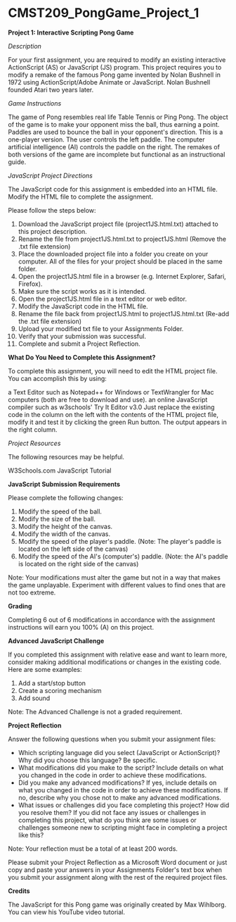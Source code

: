 # CMST209_PongGame_Project_1

**Project 1: Interactive Scripting Pong Game**

*Description*

For your first assignment, you are required to modify an existing interactive ActionScript (AS) or JavaScript (JS) program. This project requires you to modify a remake of the famous Pong game invented by Nolan Bushnell in 1972 using ActionScript/Adobe Animate or JavaScript. Nolan Bushnell founded Atari two years later.

*Game Instructions*

The game of Pong resembles real life Table Tennis or Ping Pong. The object of the game is to make your opponent miss the ball, thus earning a point. Paddles are used to bounce the ball in your opponent's direction. This is a one-player version. The user controls the left paddle. The computer artificial intelligence (AI) controls the paddle on the right. The remakes of both versions of the game are incomplete but functional as an instructional guide.

*JavaScript Project Directions*

The JavaScript code for this assignment is embedded into an HTML file. Modify the HTML file to complete the assignment.

Please follow the steps below:

1. Download the JavaScript project file (project1JS.html.txt) attached to this project description.
2. Rename the file from project1JS.html.txt to project1JS.html (Remove the .txt file extension)
3. Place the downloaded project file into a folder you create on your computer. All of the files for your project should be placed in the same folder.
4. Open the project1JS.html file in a browser (e.g. Internet Explorer, Safari, Firefox).
5. Make sure the script works as it is intended.
6. Open the project1JS.html file in a text editor or web editor.
7. Modify the JavaScript code in the HTML file.
8. Rename the file back from project1JS.html to project1JS.html.txt (Re-add the .txt file extension)
9. Upload your modified txt file to your Assignments Folder.
1. Verify that your submission was successful.
1. Complete and submit a Project Reflection.

**What Do You Need to Complete this Assignment?**

To complete this assignment, you will need to edit the HTML project file. You can accomplish this by using:

a Text Editor such as Notepad++ for Windows or TextWrangler for Mac computers (both are free to download and use).
an online JavaScript compiler such as w3schools' Try It Editor v3.0
Just replace the existing code in the column on the left with the contents of the HTML project file, modify it and test it by clicking the green Run button. The output appears in the right column.

*Project Resources*

The following resources may be helpful.

W3Schools.com JavaScript Tutorial

**JavaScript Submission Requirements**

Please complete the following changes:

1. Modify the speed of the ball.
1. Modify the size of the ball.
1. Modify the height of the canvas.
1. Modify the width of the canvas.
1. Modify the speed of the player's paddle. (Note: The player's paddle is located on the left side of the canvas)
1. Modify the speed of the AI's (computer's) paddle. (Note: the AI's paddle is located on the right side of the canvas)

Note: Your modifications must alter the game but not in a way that makes the game unplayable.  Experiment with different values to find ones that are not too extreme.

**Grading**

Completing 6 out of 6 modifications in accordance with the assignment instructions will earn you 100% (A) on this project.

**Advanced JavaScript Challenge**

If you completed this assignment with relative ease and want to learn more, consider making additional modifications or changes in the existing code.  Here are some examples:

1. Add a start/stop button
1. Create a scoring mechanism
1. Add sound

Note: The Advanced Challenge is not a graded requirement.

**Project Reflection**

Answer the following questions when you submit your assignment files:

* Which scripting language did you select (JavaScript or ActionScript)? Why did you choose this language? Be specific.
* What modifications did you make to the script? Include details on what you changed in the code in order to achieve these modifications.
* Did you make any advanced modifications? If yes, include details on what you changed in the code in order to achieve these modifications. If no, describe why you chose not to make any advanced modifications.
* What issues or challenges did you face completing this project? How did you resolve them? If you did not face any issues or challenges in completing this project, what do you think are some issues or challenges someone new to scripting might face in completing a project like this?

Note: Your reflection must be a total of at least 200 words.

Please submit your Project Reflection as a Microsoft Word document or just copy and paste your answers in your Assignments Folder's text box when you submit your assignment along with the rest of the required project files.

**Credits**

The JavaScript for this Pong game was originally created by Max Wihlborg. You can view his YouTube video tutorial.

